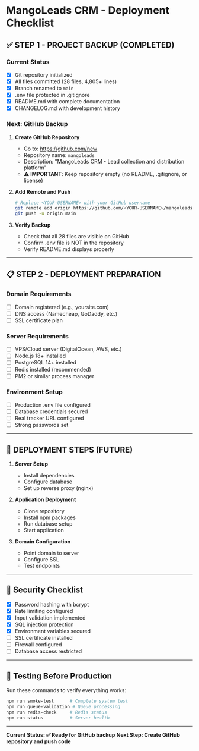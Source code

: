 # MangoLeads CRM - Deployment Checklist

## ✅ STEP 1 - PROJECT BACKUP (COMPLETED)

### Current Status
- [x] Git repository initialized
- [x] All files committed (28 files, 4,805+ lines)
- [x] Branch renamed to `main`
- [x] .env file protected in .gitignore
- [x] README.md with complete documentation
- [x] CHANGELOG.md with development history

### Next: GitHub Backup

1. **Create GitHub Repository**
   - Go to: https://github.com/new
   - Repository name: `mangoleads`
   - Description: "MangoLeads CRM - Lead collection and distribution platform"
   - **⚠️ IMPORTANT**: Keep repository empty (no README, .gitignore, or license)

2. **Add Remote and Push**
   ```bash
   # Replace <YOUR-USERNAME> with your GitHub username
   git remote add origin https://github.com/<YOUR-USERNAME>/mangoleads.git
   git push -u origin main
   ```

3. **Verify Backup**
   - Check that all 28 files are visible on GitHub
   - Confirm .env file is NOT in the repository
   - Verify README.md displays properly

---

## 📋 STEP 2 - DEPLOYMENT PREPARATION

### Domain Requirements
- [ ] Domain registered (e.g., yoursite.com)
- [ ] DNS access (Namecheap, GoDaddy, etc.)
- [ ] SSL certificate plan

### Server Requirements
- [ ] VPS/Cloud server (DigitalOcean, AWS, etc.)
- [ ] Node.js 18+ installed
- [ ] PostgreSQL 14+ installed
- [ ] Redis installed (recommended)
- [ ] PM2 or similar process manager

### Environment Setup
- [ ] Production .env file configured
- [ ] Database credentials secured
- [ ] Real tracker URL configured
- [ ] Strong passwords set

---

## 🚀 DEPLOYMENT STEPS (FUTURE)

1. **Server Setup**
   - Install dependencies
   - Configure database
   - Set up reverse proxy (nginx)

2. **Application Deployment**
   - Clone repository
   - Install npm packages
   - Run database setup
   - Start application

3. **Domain Configuration**
   - Point domain to server
   - Configure SSL
   - Test endpoints

---

## 🔐 Security Checklist

- [x] Password hashing with bcrypt
- [x] Rate limiting configured
- [x] Input validation implemented
- [x] SQL injection protection
- [x] Environment variables secured
- [ ] SSL certificate installed
- [ ] Firewall configured
- [ ] Database access restricted

---

## 🧪 Testing Before Production

Run these commands to verify everything works:
```bash
npm run smoke-test      # Complete system test
npm run queue-validation # Queue processing
npm run redis-check     # Redis status
npm run status          # Server health
```

---

**Current Status: ✅ Ready for GitHub backup**
**Next Step: Create GitHub repository and push code**
